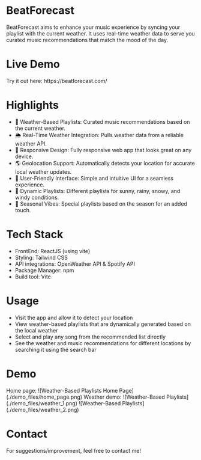 <h1>BeatForecast</h1>
BeatForecast aims to enhance your music experience by syncing your playlist with the current weather. It uses real-time weather data to serve you curated music recommendations that match the mood of the day.

<h1>Live Demo</h1>
Try it out here: https://beatforecast.com/ <br/>

<h1>Highlights</h1>
<ul>
  <li>🎵 Weather-Based Playlists: Curated music recommendations based on the current weather.</li>
  <li>🌦 Real-Time Weather Integration: Pulls weather data from a reliable weather API.</li>
  <li>📱 Responsive Design: Fully responsive web app that looks great on any device.</li>
  <li>🌎 Geolocation Support: Automatically detects your location for accurate local weather updates.</li>
  <li>🎨 User-Friendly Interface: Simple and intuitive UI for a seamless experience.</li>
  <li>🌄 Dynamic Playlists: Different playlists for sunny, rainy, snowy, and windy conditions.</li>
  <li>🍂 Seasonal Vibes: Special playlists based on the season for an added touch.</li>
</ul>

<h1>Tech Stack</h1>
<ul>
  <li>FrontEnd: ReactJS (using vite)</li>
  <li>Styling: Tailwind CSS</li>
  <li>API integrations: OpenWeather API & Spotify API</li>
  <li>Package Manager: npm</li>
  <li>Build tool: Vite</li>
</ul>

<h1>Usage</h1>
<ul>
  <li>Visit the app and allow it to detect your location</li>
  <li>View weather-based playlists that are dynamically generated based on the local weather</li>
  <li>Select and play any song from the recommended list directly</li>
  <li>See the weather and music recommendations for different locations by searching it using the search bar</li>
</ul>

<h1>Demo</h1>
Home page:
![Weather-Based Playlists Home Page](./demo_files/home_page.png)
Weather demo:
![Weather-Based Playlists](./demo_files/weather_1.png)
![Weather-Based Playlists](./demo_files/weather_2.png)

<h1>Contact</h1>
For suggestions/improvement, feel free to contact me!
